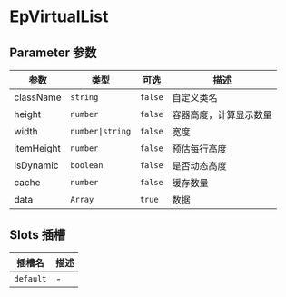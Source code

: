 # EpVirtualList
## Parameter 参数
| 参数 | 类型 | 可选 | 描述 |
| --- | --- | --- | --- |
| className | `string` | `false` | 自定义类名
| height | `number` | `false` | 容器高度，计算显示数量
| width | `number\|string` | `false` | 宽度
| itemHeight | `number` | `false` | 预估每行高度
| isDynamic | `boolean` | `false` | 是否动态高度
| cache | `number` | `false` | 缓存数量
| data | `Array` | `true` | 数据
## Slots 插槽
| 插槽名 | 描述 |
|  ---  | --- |
| `default` | - |
